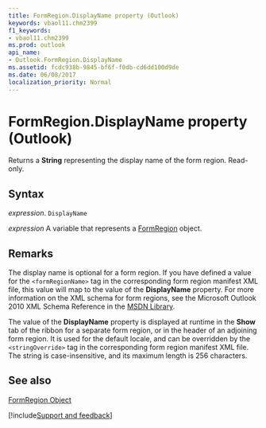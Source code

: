 ```yaml
---
title: FormRegion.DisplayName property (Outlook)
keywords: vbaol11.chm2399
f1_keywords:
- vbaol11.chm2399
ms.prod: outlook
api_name:
- Outlook.FormRegion.DisplayName
ms.assetid: fcdc938b-9845-bf6f-f0db-cd6dd100d9de
ms.date: 06/08/2017
localization_priority: Normal
---
```



# FormRegion.DisplayName property (Outlook)

Returns a  **String** representing the display name of the form region. Read-only.


## Syntax

_expression_. `DisplayName`

_expression_ A variable that represents a [FormRegion](Outlook.FormRegion.md) object.


## Remarks

The display name is optional for a form region. If you have defined a value for the `<formRegionName>` tag in the corresponding form region manifest XML file, this value will map to the value of the  **DisplayName** property. For more information on the XML schema for form regions, see the Microsoft Outlook 2010 XML Schema Reference in the [MSDN Library](https://msdn.microsoft.com/library).

The value of the  **DisplayName** property is displayed at runtime in the **Show** tab of the ribbon for a separate form region, or in the header of an adjoining form region. It is used for the default locale, and can be overridden by the `<stringOverride>` tag in the corresponding form region manifest XML file. The string is case-insensitive, and its maximum length is 256 characters.


## See also


[FormRegion Object](Outlook.FormRegion.md)

[!include[Support and feedback](~/includes/feedback-boilerplate.md)]